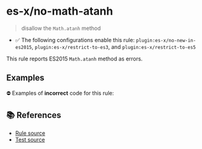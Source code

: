 # es-x/no-math-atanh
> disallow the `Math.atanh` method

- ✅ The following configurations enable this rule: `plugin:es-x/no-new-in-es2015`, `plugin:es-x/restrict-to-es3`, and `plugin:es-x/restrict-to-es5`

This rule reports ES2015 `Math.atanh` method as errors.

## Examples

⛔ Examples of **incorrect** code for this rule:

<eslint-playground type="bad" code="/*eslint es-x/no-math-atanh: error */
const n = Math.atanh(value)
" />

## 📚 References

- [Rule source](https://github.com/ota-meshi/eslint-plugin-es-x/blob/v5.0.0/lib/rules/no-math-atanh.js)
- [Test source](https://github.com/ota-meshi/eslint-plugin-es-x/blob/v5.0.0/tests/lib/rules/no-math-atanh.js)
